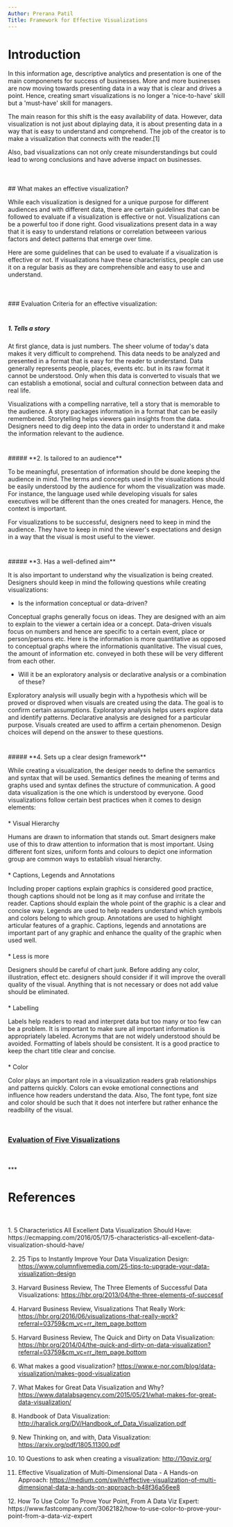 ```yaml
---
Author: Prerana Patil
Title: Framework for Effective Visualizations
---
```


# Introduction

In this information age, descriptive analytics and presentation is one of the main componenets for success of businesses. More and more businesses are now moving towards presenting data in a way that is clear and drives a point. Hence, creating smart visualizations is no longer a 'nice-to-have' skill but a 'must-have' skill for managers.

The main reason for this shift is the easy availability of data. However, data visualization is not just about diplaying data, it is about presenting data in a way that is easy to understand and comprehend. The job of the creator is to make a visualization that connects with the reader.[1]

Also, bad visualizations can not only create misunderstandings but could lead to wrong conclusions and have adverse impact on businesses.

<div style="margin-bottom:50px;"></div>
## What makes an effective visualization?

While each visualization is designed for a unique purpose for different audiences and with different data, there are certain guidelines that can be followed to evaluate if a visualization is effective or not. Visualizations can be a powerful too if done right. Good visualizations present data in a way that it is easy to understand relations or correlation betweeen various factors and detect patterns that emerge over time. 

Here are some guidelines that can be used to evaluate if a visualization is effective or not. If visualizations have these characteristics, people can use it on a regular basis as they are comprehensible and easy to use and understand.

<div style="margin-bottom:50px;"></div>
### Evaluation Criteria for an effective visualization:
<div style="margin-bottom:40px;"></div>

##### **1. Tells a story**

At first glance, data is just numbers. The sheer volume of today's data makes it very difficult to comprehend. This data needs to be analyzed and presented in a format that is easy for the reader to understand. Data generally represents people, places, events etc. but in its raw format it cannot be understood. Only when this data is converted to visuals that we can establish a emotional, social and cultural connection between data and real life. 

Visualizations with a compelling narrative, tell a story that is memorable to the audience. A story packages information in a format that can be easily remembered. Storytelling helps viewers gain insights from the data. Designers need to dig deep into the data in order to understand it and make the information relevant to the audience. 

<div style="margin-bottom:40px;"></div>
##### **2. Is tailored to an audience**

To be meaningful, presentation of information should be done keeping the audience in mind. The terms and concepts used in the visualizations should be easily understood by the audience for whom the visualization was made. For instance, the language used while developing visuals for sales executives will be different than the ones created for managers. Hence, the context is important. 

For visualizations to be successful, designers need to keep in mind the audience. They have to keep in mind the viewer's expectations and design in a way that the visual is most useful to the viewer. 

<div style="margin-bottom:40px;"></div>
##### **3. Has a well-defined aim**

It is also important to understand why the visualization is being created. Designers should keep in mind the following questions while creating visualizations: 
  
  * Is the information conceptual or data-driven? 
  
  Conceptual graphs generally focus on ideas. They are designed with an aim to explain to the viewer a certain idea or a concept. Data-driven visuals focus on numbers and hence are specific to a certain event, place or person/persons etc. Here is the information is more quantitative as opposed to conceptual graphs where the informationis quanlitative. The visual cues, the amount of information etc. conveyed in both these will be very different from each other.
  
  * Will it be an exploratory analysis or declarative analysis or a combination of these? 

  Exploratory analysis will usually begin with a hypothesis which will be proved or disproved when visuals are created using the data. The goal is to confirm certain assumptions. Exploratory analysis helps users explore data and identify patterns. Declarative analysis are designed for a particular purpose. Visuals created are used to affirm a certain phenomenon. Design choices will depend on the answer to these questions.

<div style="margin-bottom:40px;"></div>
##### **4. Sets up a clear design framework**
  
  While creating a visualization, the desiger needs to define the semantics and syntax that will be used. Semantics defines the meaning of terms and graphs used and syntax defines the structure of communication. A good data visualization is the one which is understood by everyone. Good visualizations follow certain best practices when it comes to design elements: 

<div style="margin-bottom:20px;"></div>
  * Visual Hierarchy
  
  Humans are drawn to information that stands out. Smart designers make use of this to draw attention to information that is most important. Using different font sizes, uniform fonts and colours to depict one information group are common ways to establish visual hierarchy. 
  
<div style="margin-bottom:20px;"></div>
  * Captions, Legends and Annotations
  
  Including proper captions explain graphics is considered good practice, though captions should not be long as it may confuse and irritate the reader. Captions should explain the whole point of the graphic is a clear and concise way. Legends are used to help readers understand which symbols and colors belong to which group. Annotations are used to highlight articular features of a graphic. Captions, legends and annotations are important part of any graphic and enhance the quality of the graphic when used well.

<div style="margin-bottom:20px;"></div>  
  * Less is more
  
  Designers should be careful of chart junk. Before adding any color, illustration, effect etc. designers should consider if it will improve the overall quality of the visual. Anything that is not necessary or does not add value should be eliminated. 
 
<div style="margin-bottom:20px;"></div> 
  * Labelling
  
  Labels help readers to read and interpret data but too many or too few can be a problem. It is important to make sure all important information is appropriately labeled. Acronyms that are not widely understood should be avoided. Formatting of labels should be consistent. It is a good practice to keep the chart title clear and concise. 
  <div style="margin-bottom:20px;"></div> 
  * Color
  
  Color plays an important role in a visualization readers grab relationships and patterns quickly. Colors can evoke emotional connections and influence how readers understand the data. Also, The font type, font size and color should be such that it does not interfere but rather enhance the readbility of the visual.

<div style="margin-bottom:50px;"></div>

### [Evaluation of Five Visualizations](/Visualizations.md)

<div style="margin-bottom:50px;"></div>
***

# References  
<div style="margin-bottom:50px;"></div>

<div id="div1" ></div>
  1. 5 Characteristics All Excellent Data Visualization Should Have:
     https://ecmapping.com/2016/05/17/5-characteristics-all-excellent-data-visualization-should-have/

<div id="div2" style="margin-bottom:15px;"> </div>

  2. 25 Tips to Instantly Improve Your Data Visualization Design: 
     https://www.columnfivemedia.com/25-tips-to-upgrade-your-data-visualization-design

<div id="div3" style="margin-bottom:15px;"> </div>
     
  3. Harvard Business Review, The Three Elements of Successful Data Visualizations: 
     https://hbr.org/2013/04/the-three-elements-of-successf

<div id="div4" style="margin-bottom:15px;"> </div>
     
  4. Harvard Business Review, Visualizations That Really Work: 
     https://hbr.org/2016/06/visualizations-that-really-work?referral=03759&cm_vc=rr_item_page.bottom

<div id="div5" style="margin-bottom:15px;"> </div>
     
  5. Harvard Business Review, The Quick and Dirty on Data Visualization:
     https://hbr.org/2014/04/the-quick-and-dirty-on-data-visualization?referral=03759&cm_vc=rr_item_page.bottom

<div id="div6" style="margin-bottom:15px;"> </div>
     
  6. What makes a good visualization?
     https://www.e-nor.com/blog/data-visualization/makes-good-visualization

<div id="div7" style="margin-bottom:15px;"> </div>
     
  7. What Makes for Great Data Visualization and Why?
     https://www.datalabsagency.com/2015/05/21/what-makes-for-great-data-visualization/

<div id="div8" style="margin-bottom:15px;"> </div>
     
  8. Handbook of Data Visualization:
     http://haralick.org/DV/Handbook_of_Data_Visualization.pdf

<div id="div9" style="margin-bottom:15px;"> </div>
  
  9. New Thinking on, and with, Data Visualization:
     https://arxiv.org/pdf/1805.11300.pdf

<div id="div10" style="margin-bottom:15px;"> </div>
     
  10. 10 Questions to ask when creating a visualization:
      http://10qviz.org/

<div id="div11" style="margin-bottom:15px;"> </div>
      
  11. Effective Visualization of Multi-Dimensional Data - A Hands-on Approach:
      https://medium.com/swlh/effective-visualization-of-multi-dimensional-data-a-hands-on-approach-b48f36a56ee8

<div id="div12" style="margin-bottom:15px;"> </div>
  12. How To Use Color To Prove Your Point, From A Data Viz Expert:
      https://www.fastcompany.com/3062182/how-to-use-color-to-prove-your-point-from-a-data-viz-expert
  
  
